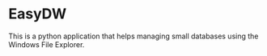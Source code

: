 # EasyDW
This is a python application that helps managing small databases using the Windows File Explorer.
